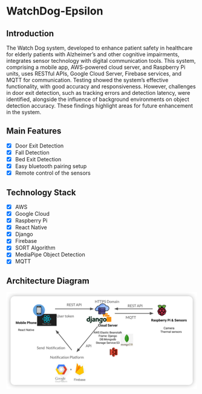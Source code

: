 # WatchDog-Epsilon

## Introduction
The Watch Dog system, developed to enhance patient safety in healthcare for elderly patients with Alzheimer’s and other cognitive impairments, integrates sensor technology with digital communication tools. This system, comprising a mobile app, AWS-powered cloud server, and Raspberry Pi units, uses RESTful APIs, Google Cloud Server, Firebase services, and MQTT for communication. Testing showed the system’s effective functionality, with good accuracy and responsiveness. However, challenges in door exit detection, such as tracking errors and detection latency, were identified, alongside the influence of background environments on object detection accuracy. These findings highlight areas for future enhancement in the system.

## Main Features
- [x] Door Exit Detection
- [x] Fall Detection
- [x] Bed Exit Detection
- [x] Easy bluetooth pairing setup
- [x] Remote control of the sensors

## Technology Stack
- [x] AWS
- [x] Google Cloud
- [x] Raspberry Pi
- [x] React Native
- [x] Django
- [x] Firebase
- [x] SORT Algorithm
- [x] MediaPipe Object Detection
- [x] MQTT

## Architecture Diagram
![Architecture Diagram](./img/iShot_2023-11-29_21.56.52.png)